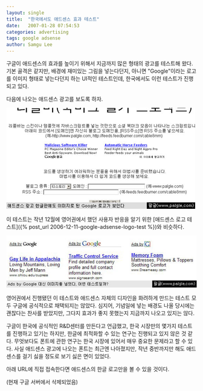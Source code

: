 ```yaml
---
layout: single
title:  "한국에서도 애드센스 효과 테스트"
date:   2007-01-28 07:54:53
categories: advertising
tags: google adsense
author: Samgu Lee
---
```

구글이 애드센스의 효과를 높이기 위해서 지금까지 많은 형태의 광고를 테스트해 왔다. 기본 골격은 같지만, 배경에 재미있는 그림을 넣는다던지, 아니면 "Google"이라는 로고를 이미지 형태로 넣는다던지 하는 UI적인 테스트인데, 한국에서도 이런 테스트가 진행되고 있다.

다음에 나오는 애드센스 광고를 보도록 하자.

![한글판에서 보이는 이미지로 된 구글 로고](/assets/adsense-logo-test-in-korea.jpg)

이 테스트는 작년 12월에 영어권에서 했던 사용자 반응을 알기 위한 [애드센스 로고 테스트]({% post_url 2006-12-11-google-adsense-logo-test %})와 비슷하다.

![영어판 구글 로고 테스트](/assets/adsense-logo-color-test-in-korea.jpg)

영어권에서 진행됐던 이 테스트와 애드센스 자체의 디자인을 화려하게 만드는 테스트 모두 구글에 공식적으로 채택되지는 않았다. 심지어, 기념일에 넣는 배경도 나올 당시에는 괜찮다는 찬사를 받았지만, 그다지 효과가 좋지 못했는지 지금까지 나오고 있지는 않다.

구글이 한국에 공식적인 R&D센터를 만든다고 언급했고, 한국 시장만의 몇가지 테스트를 진행하고 있기는 하지만, 한글에 최적화할 수 있는 연구는 진행되고 있지 않은 것 같다. 무엇보다도 폰트에 관한 연구는 한국 시장에 있어서 매우 중요한 문제라고 할 수 있다. 사실 애드센스 광고에 나오는 폰트는 최근엔 나아졌지만, 작년 중반까지만 해도 애드센스를 걸기 싫을 정도로 보기 싫은 면이 있었다.

아래 URL에 직접 접속한다면 애드센스의 한글 로고만을 볼 수 있을 것이다.

(현재 구글 서버에서 삭제되었음)
